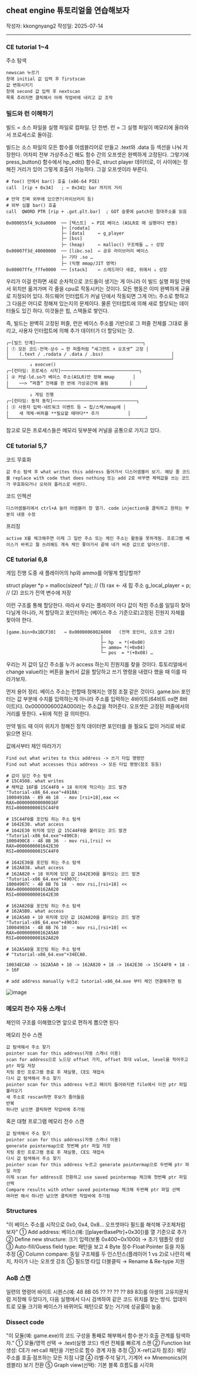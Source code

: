 ## cheat engine 튜토리얼을 연습해보자

작성자: kkongnyang2 작성일: 2025-07-14

---

### CE tutorial 1~4

주소 탐색
```
newscan 누르기
창에 initial 값 입력 후 firstscan
값 변화시키기
창에 second 값 입력 후 nextscan
목록 추려지면 클릭해서 아래 작업바에 내리고 값 조작
```

### 빌드와 런 이해하기

빌드 = 소스 파일을 실행 파일로 컴파일. 단 한번.
런 = 그 실행 파일이 메모리에 올라와서 프로세스로 돌아감.

빌드는 소스 파일의 모든 함수를 어셈블리어로 만들고 .text와 .data 등 섹션을 나눠 저장한다. 어차피 전부 가상주소긴 해도 함수 간의 오프셋은 완벽하게 고정된다. 그렇기에 press_button() 함수에서 hp_edit() 함수로, struct player 데이터로, 이 사이에는 정해진 거리가 있어 그렇게 호출이 가능하다. 그걸 오프셋이라 부른다.

```
# foo() 안에서 bar() 호출 (x86-64 PIE)
call  [rip + 0x34]   ; ← 0x34는 bar 까지의 거리

# 만약 진짜 외부에 있으면?(라이브러리 등)
# 외부 심볼 bar() 호출
call  QWORD PTR [rip + .got.plt.bar]  ; GOT 슬롯에 patch된 절대주소를 읽음
```
```
0x000055f4_9c8a0000  ── [텍스트]  ← PIE 베이스 (ASLR로 매 실행마다 변동)
                     ├─ [rodata]
                     ├─ [data]     ← g_player
                     ├─ [bss]
                     ├─ (heap)     ← malloc() 구조체들 … ↑ 성장
0x00007f3d_40000000  ── [libc.so]  ← 공유 라이브러리 베이스
                     ├─ 기타 .so …
                     ├─ (익명 mmap/JIT 영역)
0x00007ffe_fffe0000  ── [stack]    ← 스레드마다 새로, 위에서 ↓ 성장
```

우리가 이걸 런하면 새로 순차적으로 코드들이 생기는 게 아니라 이 빌드 실행 파일 안에서 위치만 옮겨가며 각 줄을 cpu로 작동시키는 것이다. 모든 행동은 이미 완벽하게 규율로 지정되어 있다. 하드웨어 인터럽트가 커널 단에서 작동되면 그게 어느 주소로 향하고 그 다음은 어디로 정해져 있는지의 문제이다. 물론 인터럽트에 의해 새로 할당되는 데이터들도 있긴 하다. 이것들은 힙, 스택들로 쌓인다.

즉, 빌드는 완벽히 고정된 퍼즐, 런은 베이스 주소를 기반으로 그 퍼즐 전체를 그대로 올리고, 사용자 인터럽트에 의해 추가 데이터가 더 할당되는 것.

```
┌─[빌드 단계]─────────────────────────────────────────┐
│ ① 모든 코드·전역·상수 → 한 퍼즐처럼 “세그먼트 + 오프셋” 고정 │
│    (.text / .rodata / .data / .bss)                          │
└──────────────────────────────────────────────────────────────┘
         ↓ execve()
┌─[런타임: 프로세스 시작]──────────────────────────────┐
│ ② 커널·ld.so가 베이스 주소(ASLR)만 정해 mmap       │
│    ──> “퍼즐” 전체를 한 번에 가상공간에 올림        │
└────────────────────────────────────────────────────┘
         ↓ 게임 진행
┌─[런타임: 동적 동작]────────────────────────────────┐
│ ③ 사용자 입력·네트워크 이벤트 등 → 힙/스택/mmap에 │
│    새 객체·버퍼를 **필요할 때마다** 추가           │
└────────────────────────────────────────────────────┘
```

참고로 모든 프로세스들은 메모리 뒷부분에 커널을 공통으로 가지고 있다.

### CE tutorial 5,7

코드 무효화
```
값 주소 탐색 후 what writes this address 들어가서 디스어셈블러 보기. 해당 줄 코드를 replace with code that does nothing 또는 add 2로 바꾸면 체력값을 쓰는 코드가 무효화되거나 오히려 플러스로 바뀐다.
```

코드 인젝션
```
디스어셈블리에서 ctrl+A 눌러 어셈블러 창 열기. code injection을 클릭하고 원하는 부분의 내용 수정
```

프리징
```
active X를 체크해주면 이제 그 일반 주소 또는 체인 주소는 활동을 못하게됨. 프로그램 베이스가 바뀌고 뭘 쓰려해도 계속 체인 쫓아가서 끝에 내가 써준 값으로 덮어쓰기함.
```

### CE tutorial 6,8

게임 진행 도중 새 플레이어의 hp와 ammo를 어떻게 할당할까?

struct player *p = malloc(sizeof *p);   // (1) rax ← 새 힙 주소
g_local_player   = p;                   // (2) 코드가 전역 변수에 저장

이런 구조를 통해 할당한다. 따라서 우리는 플레이어 마다 값이 적힌 주소를 일일히 찾아다닐게 아니라, 저 할당하고 포인터하는 (베이스 주소 기준으로)고정된 진원지 자체를 찾아야 한다.

```
[game.bin+0x1BCF30]   → 0x0000006002A000   (전역 포인터, 오프셋 고정)
                                    │
                                    ├─ hp  = *(+0x00)
                                    ├─ ammo= *(+0x04)
                                    └─ pos  = *(+0x08) …
```

우리는 저 값이 담긴 주소를 누가 access 하는지 진원지를 찾을 것이다. 튜토리얼에서 change value라는 버튼을 눌러서 값을 할당하고 쓰기 명령을 내렸다 했을 때 이를 따라가보자.

먼저 용어 정리.
베이스 주소는 런할때 정해지는 영점 조절 같은 것이다. game.bin
포인터는 값 부분에 수치를 입력하는게 아니라 주소를 입력하는 4바이트(64비트 os면 8바이트)다. 0x0000006002A000라는 주소값을 적어준다.
오프셋은 고정된 퍼즐에서의 거리를 뜻한다. +뒤에 적힌 걸 의미한다.

만약 빌드 때 이미 위치가 정해진 정적 데이터면 포인터를 쓸 필요도 없이 거리로 바로 읽으면 된다.


값에서부터 체인 따라가기
```
Find out what writes to this address -> 쓰기 타입 명령만
Find out what accesses this address -> 모든 타입 명령(참조 등등)

# 값이 담긴 주소 탐색
# 15C4508. what writes
# 체력값 16F를 15C44F0 + 18 위치에 적으라는 코드 발견
"Tutorial-x86_64.exe"+4910A:
10004910A - 89 46 18  - mov [rsi+18],eax <<
RAX=000000000000016F
RSI=00000000015C44F0

# 15C44F0를 포인팅 하는 주소 탐색
# 1642E30. what access
# 1642E30 위치에 있던 값 15C44F0을 불러오는 코드 발견
"Tutorial-x86_64.exe"+490C8:
1000490C8 - 48 8B 36  - mov rsi,[rsi] <<
RAX=0000000001642E30
RSI=00000000015C44F0

# 1642E30을 포인팅 하는 주소 탐색
# 162A838. what access
# 162A820 + 18 위치에 있던 값 1642E30을 불러오는 코드 발견
"Tutorial-x86_64.exe"+4907C:
10004907C - 48 8B 76 18  - mov rsi,[rsi+18] <<
RAX=000000000162A820
RSI=0000000001642E30

# 162A820을 포인팅 하는 주소 탐색
# 162A5B0. what access
# 162A5A0 + 10 위치에 있던 값 162A820을 불러오는 코드 발견
"Tutorial-x86_64.exe"+49034:
100049034 - 48 8B 76 10  - mov rsi,[rsi+10] <<
RAX=000000000162A5A0
RSI=000000000162A820

# 162A5A0을 포인팅 하는 주소 탐색
# "tutorial-x86_64.exe"+34ECA0.

10034ECA0 -> 162A5A0 + 10 -> 162A820 + 18 -> 1642E30 -> 15C44F0 + 18 -> 16F

# add address manually 누르고 tutorial-x86_64.exe 부터 체인 연결해주면 됨
```
![image](Capture.PNG)


### 메모리 전수 자동 스캐너


체인의 구조를 이해했으면 앞으로 편하게 뽑으면 된다


메모리 전수 스캔
```
값 탐색해서 주소 찾기
pointer scan for this address(자동 스캐너 이용)
scan for address으로 노드당 offset 가지, offset 최대 value, level을 적어주고 ptr 파일 저장
치팅 중인 프로그램 종료 후 재실행, CE도 재접속
다시 값 탐색해서 주소 찾기
pointer scan for this address 누르고 페이지 들어와지면 file에서 이전 ptr 파일 불러오기
새 주소로 rescan하면 후보가 줄어들음
반복
하나만 남으면 클릭하면 작업바에 추가됨
```

혹은 대형 프로그램 메모리 전수 스캔
```
값 탐색해서 주소 찾기
pointer scan for this address(자동 스캐너 이용)
generate pointermap으로 첫번째 ptr 파일 저장
치팅 중인 프로그램 종료 후 재실행, CE도 재접속
다시 값 탐색해서 주소 찾기
pointer scan for this address 누르고 generate pointermap으로 두번째 ptr 파일 저장
이제 scan for address로 전환하고 use saved pointermap 체크해 첫번째 ptr 파일 선택
Compare results with other saved pointermap 체크해 두번째 ptr 파일 선택
여러번 해서 하나만 남으면 클릭하면 작업바에 추가됨
```


### Structures

"이 베이스 주소를 시작으로 0x0, 0x4, 0x8… 오프셋마다 필드를 해석해 구조체처럼 보자"
① Add address: 베이스(예: [[playerBasePtr]+0x30])를 열 기준으로 추가
② Define new structure: 크기 입력(보통 0x400~0x1000) → 초기 템플릿 생성
③ Auto-fill/Guess field type: 패턴을 보고 4 Byte 정수·Float·Pointer 등을 자동 추정
④ Column compare: 동일 구조체를 두 인스턴스(플레이어 1 vs 2)로 나란히 배치, 차이가 나는 오프셋 강조
⑤ 필드명·타입 더블클릭 → Rename & Re-type 지원

### AoB 스캔

일련의 명령어 바이트 시퀀스(예: 48 8B 05 ?? ?? ?? ?? 89 83)를 야생의 고유지문처럼 저장해 두었다가, 다음 실행에서 다시 검색하여 같은 코드 위치를 찾는 방식. 업데이트로 모듈 크기와 베이스가 바뀌어도 패턴으로 찾는 거기에 성공률이 높음.

### Dissect code

"이 모듈(예: game.exe)의 코드 구성을 통째로 해부해서 함수·분기·호출 관계를 탐색하자."
① 모듈/영역 선택 → .text(실행 코드) 섹션 전체를 빠르게 스캔
② Function list 생성: CE가 ret·call 패턴을 기반으로 함수 경계 자동 추정
③ X-ref(교차 참조): 해당 주소를 호출·점프하는 모든 지점 나열
④ 라벨·주석 달기, 기계어 ↔ Mnemonics(어셈블리) 보기 전환
⑤ Graph view(선택): 기본 블록 흐름도를 시각화